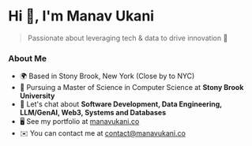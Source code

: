 # Hi 👋, I'm Manav Ukani

> Passionate about leveraging tech & data to drive innovation 💫

### About Me

- 🌍  Based in Stony Brook, New York (Close by to NYC)
- 📝  Pursuing a Master of Science in Computer Science at **Stony Brook University**
- 💬  Let's chat about **Software Development, Data Engineering, LLM/GenAI, Web3, Systems and Databases**
- 🖥️  See my portfolio at [manavukani.co](http://manavukani.co)
- ✉️  You can contact me at [contact@manavukani.co](mailto:contact@manavukani.co)
